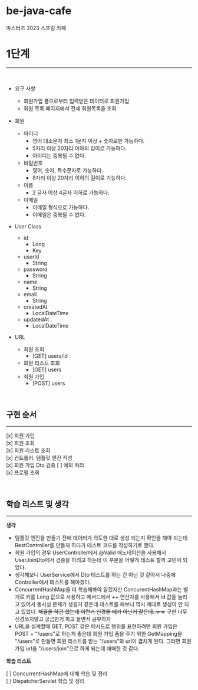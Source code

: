 # be-java-cafe
마스터즈 2023 스프링 카페 


# 1단계

---

<br>

- 요구 사항
  - 회원가입 폼으로부터 입력받은 데이터로 회원가입
  - 회원 목록 페이지에서 전체 회원목록을 조회

- 회원
  - 아이디
    - 영어 대소문자 최소 1문자 이상 + 숫자로만 가능하다.
    - 5자리 이상 20자리 이하의 길이로 가능하다.
    - 아이디는 중복될 수 없다.
  - 비밀번호
    - 영어, 숫자, 특수문자로 가능하다.
    - 8자리 이상 20자리 이하의 길이로 가능하다.
  - 이름
    - 2 글자 이상 4글자 이하로 가능하다.
  - 이메일
    - 이메일 형식으로 가능하다.
    - 이메일은 중복될 수 없다.
- User Class
  - id
    - Long
    - Key
  - userId
    - String
  - password
    - String
  - name
    - String
  - email
    - String
  - createdAt
    - LocalDateTime
  - updatedAt
    - LocalDateTime
- URL
  - 회원 조회
    - [GET] users/id
  - 회원 리스트 조회
    - [GET] users
  - 회원 가입
    - [POST] users

<br>

## 구현 순서

---

[x] 회원 가입  
[x] 회원 조회  
[x] 회원 리스트 조회  
[x] 컨트롤러, 템플릿 엔진 작성  
[x] 회원 가입 Dto 검증
[ ] 예외 처리  
[x] 프로필 조회

<br>

## 학습 리스트 및 생각

---

**생각**
  
- 템플릿 엔진을 만들기 전에 데이터가 의도한 대로 생성 되는지 확인을 해야 되는데 RestController를 만들까 하다가 테스트 코드를 작성하기로 했다.  
- 회원 가입의 경우 UserController에서 @Valid 애노테이션을 사용해서 UserJoinDto에서 검증을 하려고 하는데 이 부분을 어떻게 테스트 할까 고민이 되었다.  
- 생각해보니 UserService에서 Dto 테스트를 하는 건 아닌 것 같아서 나중에 Controller에서 테스트를 해야겠다.  
- ConcurrentHashMap을 더 학습해봐야 알겠지만 ConcurentHashMap과는 별개로 키를 Long 값으로 사용하고 메서드에서 ++ 연산자를 사용해서 id 값을 늘리고 있어서 동시성 문제가 생길거 같은데 
테스트를 해보니 역시 제대로 생성이 안 되고 있었다. ~~해결을 하긴 했는데 이런거 신경쓸 때가 아닌거 같은데..ㅠㅠ~~ 구현 너무 신경쓰지말고 궁금한거 파고 들면서 공부하자  
- URL을 설계할때 GET, POST 같은 메서드로 행위를 표현하려면 회원 가입은 POST + "/users"로 하는게 좋은데 회원 가입 폼을 주기 위한 GetMapping을 "/users"로 만들면 회원 리스트를 받는 "/users"와 url이 겹치게 된다. 
그러면 회원 가입 url을 "/users/join"으로 하게 되는데 애매한 것 같다.


**학습 리스트**
  
[ ] ConcurrentHashMap에 대해 학습 및 정리  
[ ] DispatcherServlet 학습 및 정리